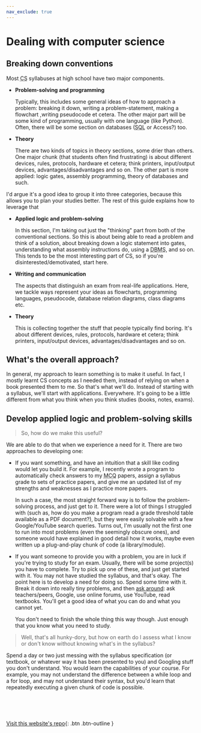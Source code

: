 ```yaml
---
nav_exclude: true
---
```


# Dealing with computer science

## Breaking down conventions
Most <abbr title="Computer Science">CS</abbr> syllabuses at high school have two major components.

* **Problem-solving and programming**

    Typically, this includes some general ideas of how to approach a problem: breaking it down, writing a problem-statement, making a flowchart ,writing pseudocode et cetera. The other major part will be some kind of programming, usually with one language (like Python). Often, there will be some section on databases (<abbr title="Structured Query Language">SQL</abbr> or Access?) too.

* **Theory**

    There are two kinds of topics in theory sections, some drier than others. One major chunk (that students often find frustrating) is about different devices, rules, protocols, hardware et cetera; think printers, input/output devices, advantages/disadvantages and so on. The other part is more applied: logic gates, assembly programming, theory of databases and such.

I'd argue it's a good idea to group it into three categories, because this allows you to plan your studies better. The rest of this guide explains how to leverage that

* **Applied logic and problem-solving**

    In this section, I'm taking out just the "thinking" part from both of the conventional sections. So this is about being able to read a problem and think of a solution, about breaking down a logic statement into gates, understanding what assembly instructions do, using a <abbr title="DataBase Management System">DBMS</abbr>, and so on. This tends to be the most interesting part of CS, so if you're disinterested/demotivated, start here.

* **Writing and communication**

    The aspects that distinguish an exam from real-life applications. Here, we tackle ways represent your ideas as flowcharts, programming languages, pseudocode, database relation diagrams, class diagrams etc.

* **Theory**

    This is collecting together the stuff that people typically find boring. It's about different devices, rules, protocols, hardware et cetera; think printers, input/output devices, advantages/disadvantages and so on.


## What's the overall approach?
In general, my approach to learn something is to make it useful. In fact, I mostly learnt CS concepts as I needed them, instead of relying on when a book presented them to me. So that's what we'll do. Instead of starting with a syllabus, we'll start with applications. Everywhere. It's going to be a little different from what you think when you think studies (books, notes, exams).

## Develop applied logic and problem-solving skills
> So, how do we make this useful?

We are able to do that when we experience a need for it. There are two approaches to developing one:

* If you want something, and have an intuition that a skill like coding would let you build it. For example, I recently wrote a program to automatically check answers to my <abbr title="Multiple Choice Questions">MCQ</abbr> papers, assign a syllabus grade to sets of practice papers, and give me an updated list of my strengths and weaknesses as I practice more papers.

    In such a case, the most straight forward way is to follow the problem-solving process, and just get to it. There were a lot of things I struggled with (such as, how do you make a program read a grade threshold table available as a PDF document?), but they were easily solvable with a few Google/YouTube search queries. Turns out, I'm usually not the first one to run into most problems (even the seemingly obscure ones), and someone would have explained in good detail how it works, maybe even written up a plug-and-play chunk of code (a library/module).

* If you want someone to provide you with a problem, you are in luck if you're trying to study for an exam. Usually, there will be some project(s) you have to complete. Try to pick up one of these, and just get started with it. You may not have studied the syllabus, and that's okay. The point here is to develop a need for doing so. Spend some time with it. Break it down into really tiny problems, and then [ask around](https://eccentricorange.github.io/CAIE-Computer-Science/things-to-know.html#asking-for-help): ask teachers/peers, Google, use online forums, use YouTube, read textbooks. You'll get a good idea of what you can do and what you cannot yet.

    You don't need to finish the whole thing this way though. Just enough that you know what you need to study.

> Well, that's all hunky-dory, but how on earth do I assess what I know or don't know without knowing what's in the syllabus?

Spend a day or two just messing with the syllabus specification (or textbook, or whatever way it has been presented to you) and Googling stuff you don't understand. You would learn the capabilities of your course. For example, you may not understand the difference between a while loop and a for loop, and may not understand their syntax, but you'd learn that repeatedly executing a given chunk of code is possible.

<br> <br> <br>

[Visit this website's repo](https://github.com/eccentricOrange/CAIE-Computer-Science){: .btn .btn-outline }
